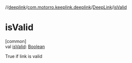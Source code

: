//[deeplink](../../../index.md)/[com.motorro.keeplink.deeplink](../index.md)/[DeepLink](index.md)/[isValid](is-valid.md)

# isValid

[common]\
val [isValid](is-valid.md): [Boolean](https://kotlinlang.org/api/latest/jvm/stdlib/kotlin/-boolean/index.html)

True if link is valid
